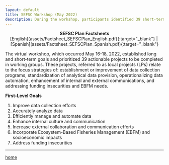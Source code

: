 ```yaml
---
layout: default
title: SEFSC Workshop (May 2022)
description: During the workshop, participants identified 39 short-term, actionable projects, nested under 7 long-term goals.
---
```


<center><b>
  SEFSC Plan Factsheets
</b></center>

<center>​
  [English](assets/Factsheet_SEFSCPlan_English.pdf){:target="_blank"} | ​[Spanish](assets/Factsheet_SEFSCPlan_Spanish.pdf){:target="_blank"}
</center>

The virtual workshop, which occurred May 16-18, 2022, established long and short-term goals and prioritized 39 actionable projects to be completed in working groups. These projects, referred to as local projects (LPs) relate to the focus strategies of: establishment or improvement of data collection programs, standardization of analytical data provision, operationalizing data automation, enhancement of internal and external communications, and addressing funding insecurities and EBFM needs.

**First-Level Goals**

1. Improve data collection efforts
2. Accurately analyze data
3. Efficiently manage and automate data
4. Enhance internal culture and communication
5. Increase external collaboration and communication efforts
6. Incorporate Ecosystem-Based Fisheries Management (EBFM) and socioeconomic impacts
7. Address funding insecurities

* * *

[home](./)
